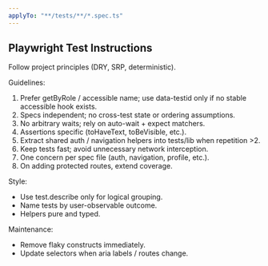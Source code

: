 ```yaml
---
applyTo: "**/tests/**/*.spec.ts"
---
```


## Playwright Test Instructions

Follow project principles (DRY, SRP, deterministic).

Guidelines:

1. Prefer getByRole / accessible name; use data-testid only if no stable accessible hook exists.
2. Specs independent; no cross-test state or ordering assumptions.
3. No arbitrary waits; rely on auto-wait + expect matchers.
4. Assertions specific (toHaveText, toBeVisible, etc.).
5. Extract shared auth / navigation helpers into tests/lib when repetition >2.
6. Keep tests fast; avoid unnecessary network interception.
7. One concern per spec file (auth, navigation, profile, etc.).
8. On adding protected routes, extend coverage.

Style:

- Use test.describe only for logical grouping.
- Name tests by user-observable outcome.
- Helpers pure and typed.

Maintenance:

- Remove flaky constructs immediately.
- Update selectors when aria labels / routes change.
